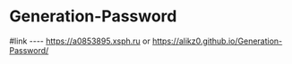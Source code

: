# Generation-Password

#link ---- https://a0853895.xsph.ru   or  https://alikz0.github.io/Generation-Password/
